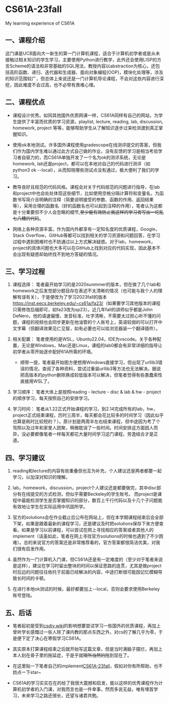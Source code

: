 # CS61A-23fall
My learning experience of CS61A

## 一、课程介绍

这门课是UCB面向大一新生的第一门计算机课程，适合于计算机初学者或是从未接触过相关知识的学生学习，主要使用Python进行教学，此外还会使用LISP的方言Scheme的语法和非常基础的SQL用法，教授内容以abstraction为核心，还包括高阶函数、递归、迭代器和生成器、面向对象编程(OOP)，模块化处理等，涉及的知识范围较广，但总体上来说还是一门计算机导论课程，不会对这些内容进行深挖，因此难度不会过高，也不必带有畏难心理。

## 二、课程优点

+ 课程设计优秀。如同其他国外优质网课一样，CS61A同样有自己的网站，为学生提供了丰富而优质的学习资源，playlist, lecture, reading, lab, discussion, homework, project 等等，能够帮助学生从了解知识逐步过来检测渡到真正掌握知识。

+ 使用ok本地测试。许多国外课程使用gradescope在线测评提交的答案，但我们作为国内学生难以通过此方式自己做的作业，没有反馈的学习是相当考验学习者自驱力的，而CS61A单独开发了一个名为ok的测评系统，无论是homework, lab还是project，都可以在本地对自己的代码进行测评（如python3 ok --local），从而知晓哪些测试点没有通过，极大便利了我们的学习。

+ 教导良好且规范的代码风格。课程会对关于代码规范的问题进行指导，在lab和project中也会处处体现这些细节，比如使用空格分隔计算符和变量名，为函数书写简介且明确的注释（简要说明接受的参数、函数的作用、返回结果等），采用合理的函数名（好的函数名也可以起到注释的作用），笔者认为这都是十分重要但不少人会忽略的细节,~~至少能有效防止我这样的学习者写出一坨乱七八糟的代码~~。

+ 网络上各种资源丰富。作为国内外都享有一定知名度的优质课程，Google，Stack Overflow，GitHub等都可以找到相关的学习资源和问题回答，在学习过程中遇到困难时也不妨通过以上方式解决疑惑。对于lab，homework，project的具体问题也大多可以在GitHub上找到对应的代码实现，因此基本不会出现有疑惑却始终找不到地方答疑的情况。

## 三、学习过程

1. 课程选择：
笔者最开始学习的是2020sunmmer的版本，但在做了几个lab和homework之后发觉部分题目存在表述不太清晰的情况（也可能与我个人的理解有误有关），于是便改为了学习2023fall的版本<https://inst.eecs.berkeley.edu/~cs61a/fa23/>（如果要学习其他版本的课程只需修改后缀即可，如fa23改为sp23）。近几年fall的讲师似乎都是John DeNero，他的语速偏慢，发音标准，吐字清晰，不需要太过担心听不懂的问题，课程的视频也会同步更新在他油管的个人账号上，英语较弱的可以打开中文字幕（但翻译效果见仁见智，如有必要也可以给浏览器装一个翻译插件）。

2. 相关配置：
笔者使用的是WSL，Ubuntu22.04，IDE为vscode。关于各种配置，无论是Windows，Mac还是Linux，课程的lab0都会有非常详细的指导让初学者从零开始逐步配好61A所需的环境。
    +  顺带一提，笔者最开始图方便想用Windows直接学习，但出现了urllib3错误的情况，查阅了各种资料，尝试过重装urllib3等方法也无法解决。据说把高版本的python删除换成较低版本可以解决，但笔者觉得有些愚蠢索性直接用WSL了。

3. 学习顺序：
笔者大体上是按照reading - lecture - disc & lab & hw - project 的顺序学习，每天按照自己的安排学习。

4. 学习时间：
笔者从1.22正式开始课程的学习，到2.14完成所有的lab，hw，project正式结束课程，历时三周半，每天都会花比较多的时间学习（因此似乎也算是耗时比较短的？）。原计划是两周半左右结束课程，但中途因为考了个驾照以及过年和家里人团聚，稍微耽误了一些时间。时间安排这方面因人而异，没必要都像笔者一样每天都花大量时间学习这门课程，劳逸结合才是正道。

## 四、学习建议

1. reading和lecture的内容有些重叠但也互为补充，个人建议还是两者都要一起学习，以加深对知识的理解。

2. lab，homework，discussion，project个人建议还是都要做完，其中disc部分有在线提交的方式检测，但似乎需要Beckeley的学生账号。
而project是课程中最能检测学生是否掌握知识的部分，数百上千行代码以及十几个子问题能有效地让学生在实际运用中巩固所学。

3. 官方的solutions会在作业截止后公布在网站上，但在本学期课程结束后会全部下架，如果是跟着最新的课程学习，还是建议及时把solutions保存下来方便查看。如果是学习以前课程，可以尝试在网上寻找相应的答案或者其他人的implement（话虽如此，笔者在网上寻找官方solutions的时候也遇到了不少困难）。总的来说官方的答案还是非常推荐看的，官方答案都很简洁优美，对我们很有启发作用。

4. 虽然作为一门计算机入门课，但CS61A还是有一定难度的（至少对于笔者来说是这样），建议在学习时留出整块的时间以保证思路的连贯，尤其是做project时后边的问题往往依托于前面已经解决的内容，中途打断很可能因记忆模糊导致长时间的卡顿。

5. 在进行本地ok测试的时候，最好都要加上--local，否则会要求使用Berkeley账号登陆。
## 五、后话

+ 笔者起初是受到[csdiy.wiki](https://csdiy.wiki/)的影响想要尝试学习一些国外的优质课程，再加上曾听学长感慨过一些人除了课内教的那点东西之外，对cs的了解几乎为零，于是便下定了决心在寒假学习CS61A。

+ 其实原本打算课程结束之后就开始写这篇文章，但是当时满脑子摆烂，再加上本人刻在骨子里的拖延症，于是乎就~~理所当然的~~拖到现在了。

+ 在这里贴一下笔者自己的implement[CS61A-23fall](https://github.com/xestray/CS61A-23fall)，假如对你有所帮助，也不妨点一下star~

+ CS61A的学习实实在在的给了我很大震撼和启发，能以这样的优秀课程作为计算机初学者的入门课，对我而言也是一件幸事，然而多说无益，唯有埋首学习，未来学习之路还很长，还望与诸君共勉。
